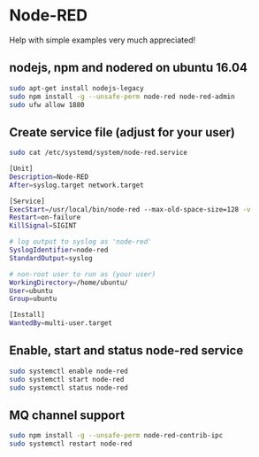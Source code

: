 # Node-RED

Help with simple examples very much appreciated!

## nodejs, npm and nodered on ubuntu 16.04
```Bash
sudo apt-get install nodejs-legacy
sudo npm install -g --unsafe-perm node-red node-red-admin
sudo ufw allow 1880
```

## Create service file (adjust for your user)
```Bash
sudo cat /etc/systemd/system/node-red.service

[Unit]
Description=Node-RED
After=syslog.target network.target

[Service]
ExecStart=/usr/local/bin/node-red --max-old-space-size=128 -v
Restart=on-failure
KillSignal=SIGINT

# log output to syslog as 'node-red'
SyslogIdentifier=node-red
StandardOutput=syslog

# non-root user to run as (your user)
WorkingDirectory=/home/ubuntu/
User=ubuntu
Group=ubuntu

[Install]
WantedBy=multi-user.target
```

## Enable, start and status node-red service
```Bash
sudo systemctl enable node-red
sudo systemctl start node-red
sudo systemctl status node-red
```

## MQ channel support
```Bash
sudo npm install -g --unsafe-perm node-red-contrib-ipc
sudo systemctl restart node-red
```
